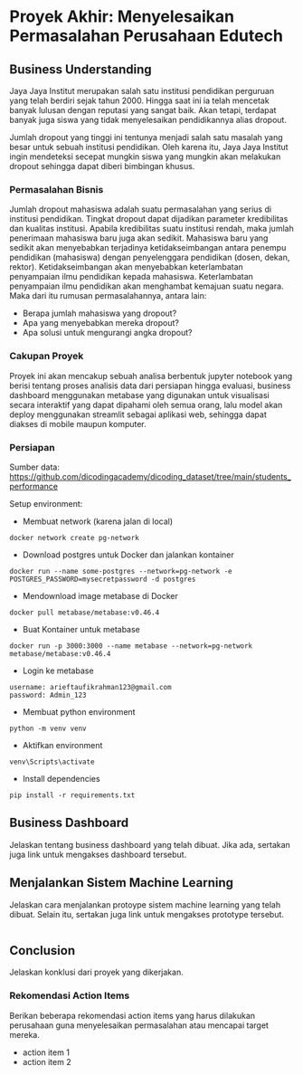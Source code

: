 # Proyek Akhir: Menyelesaikan Permasalahan Perusahaan Edutech

## Business Understanding

Jaya Jaya Institut merupakan salah satu institusi pendidikan perguruan yang telah berdiri sejak tahun 2000. Hingga saat ini ia telah mencetak banyak lulusan dengan reputasi yang sangat baik. Akan tetapi, terdapat banyak juga siswa yang tidak menyelesaikan pendidikannya alias dropout.

Jumlah dropout yang tinggi ini tentunya menjadi salah satu masalah yang besar untuk sebuah institusi pendidikan. Oleh karena itu, Jaya Jaya Institut ingin mendeteksi secepat mungkin siswa yang mungkin akan melakukan dropout sehingga dapat diberi bimbingan khusus.

### Permasalahan Bisnis

Jumlah dropout mahasiswa adalah suatu permasalahan yang serius di institusi pendidikan. Tingkat dropout dapat dijadikan parameter kredibilitas dan kualitas institusi. Apabila kredibilitas suatu institusi rendah, maka jumlah penerimaan mahasiswa baru juga akan sedikit. Mahasiswa baru yang sedikit akan menyebabkan terjadinya ketidakseimbangan antara penempu pendidikan (mahasiswa) dengan penyelenggara pendidikan (dosen, dekan, rektor). Ketidakseimbangan akan menyebabkan keterlambatan penyampaian ilmu pendidikan kepada mahasiswa. Keterlambatan penyampaian ilmu pendidikan akan menghambat kemajuan suatu negara. Maka dari itu rumusan permasalahannya, antara lain:

- Berapa jumlah mahasiswa yang dropout?
- Apa yang menyebabkan mereka dropout?
- Apa solusi untuk mengurangi angka dropout?

### Cakupan Proyek

Proyek ini akan mencakup sebuah analisa berbentuk jupyter notebook yang berisi tentang proses analisis data dari persiapan hingga evaluasi, business dashboard menggunakan metabase yang digunakan untuk visualisasi secara interaktif yang dapat dipahami oleh semua orang, lalu model akan deploy menggunakan streamlit sebagai aplikasi web, sehingga dapat diakses di mobile maupun komputer.

### Persiapan

Sumber data:
https://github.com/dicodingacademy/dicoding_dataset/tree/main/students_performance

Setup environment:

- Membuat network (karena jalan di local)

```
docker network create pg-network
```

- Download postgres untuk Docker dan jalankan kontainer

```
docker run --name some-postgres --network=pg-network -e POSTGRES_PASSWORD=mysecretpassword -d postgres
```

- Mendownload image metabase di Docker

```
docker pull metabase/metabase:v0.46.4
```

- Buat Kontainer untuk metabase

```
docker run -p 3000:3000 --name metabase --network=pg-network metabase/metabase:v0.46.4
```

- Login ke metabase

```
username: arieftaufikrahman123@gmail.com
password: Admin_123
```

- Membuat python environment

```
python -m venv venv
```

- Aktifkan environment

```
venv\Scripts\activate
```

- Install dependencies

```
pip install -r requirements.txt
```

## Business Dashboard

Jelaskan tentang business dashboard yang telah dibuat. Jika ada, sertakan juga link untuk mengakses dashboard tersebut.

## Menjalankan Sistem Machine Learning

Jelaskan cara menjalankan protoype sistem machine learning yang telah dibuat. Selain itu, sertakan juga link untuk mengakses prototype tersebut.

```

```

## Conclusion

Jelaskan konklusi dari proyek yang dikerjakan.

### Rekomendasi Action Items

Berikan beberapa rekomendasi action items yang harus dilakukan perusahaan guna menyelesaikan permasalahan atau mencapai target mereka.

- action item 1
- action item 2
